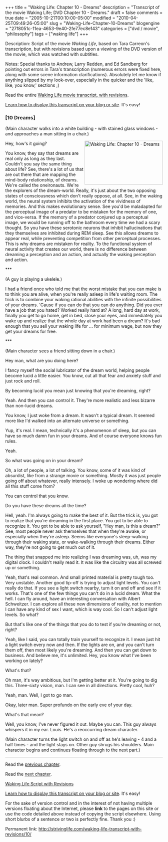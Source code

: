 +++
title = "Waking Life: Chapter 10 - Dreams"
description = "Transcript of the movie Waking Life; DVD Chapter 10 - Dreams."
draft = false
comments = true
date = "2005-10-21T00:10:00-05:00"
modified = "2010-04-25T09:49:26-05:00"
slug = "Waking-Life-Chapter-10-Dreams"
blogengine = "27f8051c-11ea-4653-9e40-2fe77ec8e143"
categories = ["dvd / movie", "philosophy"]
tags = ["waking life"]
+++

<div class="WPArticleInfo">
<p>
Description: Script of the movie <em>Waking Life</em>, based on Tara Carreon&#39;s transcription, but with revisions based upon a viewing of the DVD version of the movie, which was watched with subtitles. 
</p>
<p>
Notes: Special thanks to Andrew, Larry Redden, and Ed Sandberg for pointing out errors in Tara&#39;s transcription (numerous errors were fixed here, along with some scene information clarifications). Absolutely let me know if anything slipped by my look-over, especially in the quicker and the &#39;like, like, you know,&#39; sections ;) 
</p>
<p>
Read the entire <a href="https://wakinglifemovie.net/">Waking Life movie transcript, with revisions</a>. 
</p>
<p>
<a href="/words/post/Display-parts-of-the-Waking-Life-Transcript-on-your-site.aspx">Learn how to display this transcript on your blog or site</a>. It&#39;s easy!
</p>
</div>
<h3 class="waking_life_chapter">[<a id="ten" name="ten" title="ten"></a>10 Dreams] </h3>
<p>
(Main character walks into a white building - with stained glass windows - and approaches a man sitting in a chair.) 
</p>
<p>
<a href="http://strivinglife.com/files/images/WakingLife/WakingLife_10_1.jpg" onclick="window.open(this.href);return false;"><img src="http://strivinglife.com/files/images/WakingLife/WakingLife_10_1_t.jpg" alt="Waking Life: Chapter 10 - Dreams" width="250" height="140" align="right" /></a>Hey, how&#39;s it going? 
</p>
<p>
You know, they say that dreams are real only as long as they last. Couldn&#39;t you say the same thing about life? See, there&#39;s a lot of us that are out there that are mapping the mind-body relationship, of dreams. We&#39;re called the oneironauts. We&#39;re the explorers of the dream-world. Really, it&#39;s just about the two opposing states of consciousness which don&#39;t really oppose, at all. See, in the waking world, the neural system inhibits the activation of the vividness of memories. And this makes evolutionary sense. See you&#39;d be maladapted for the perceptual image of a predator to be mistaken for the memory of one, and vice-versa. If the memory of a predator conjured up a perceptual image, we would be running off to the bathroom every time we had a scary thought. So you have these serotonic neurons that inhibit hallucinations that they themselves are inhibited during REM sleep. See this allows dreams to appear real, while preventing competition from other perceptual processes. This is why dreams are mistaken for reality. To the functional system of neural activity that creates our world, there is no difference between dreaming a perception and an action, and actually the waking perception and action. 
</p>
<p>
*** 
</p>
<p>
(A guy is playing a ukelele.) 
</p>
<p>
I had a friend once who told me that the worst mistake that you can make is to think you are alive, when you&#39;re really asleep in life&#39;s waiting room. The trick is to combine your waking rational abilities with the infinite possibilities of your dreams. &#39;Cause if you can do that you can do anything. Did you ever have a job that you hated? Worked really hard at? A long, hard day at work, finally you get to go home, get in bed, close your eyes, and immediately you wake up and realize that the whole day at work had been a dream? It&#39;s bad enough that you sell your waking life for ... for minimum wage, but now they get your dreams for free. 
</p>
<p>
*** 
</p>
<p>
(Main character sees a friend sitting down in a chair.) 
</p>
<p>
Hey man, what are you doing here? 
</p>
<p>
I fancy myself the social lubricator of the dream world, helping people become lucid a little easier. You know, cut all that fear and anxiety stuff and just rock and roll. 
</p>
<p>
By becoming lucid you mean just knowing that you&#39;re dreaming, right? 
</p>
<p>
Yeah. And then you can control it. They&#39;re more realistic and less bizarre than non-lucid dreams. 
</p>
<p>
You know, I just woke from a dream. It wasn&#39;t a typical dream. It seemed more like I&#39;d walked into an alternate universe or something. 
</p>
<p>
Yup, it&#39;s real. I mean, technically it&#39;s a phenomenon of sleep, but you can have so much damn fun in your dreams. And of course everyone knows fun rules. 
</p>
<p>
Yeah. 
</p>
<p>
So what was going on in your dream? 
</p>
<p>
Oh, a lot of people, a lot of talking. You know, some of it was kind of absurdist, like from a strange movie or something. Mostly it was just people going off about whatever, really intensely. I woke up wondering where did all this stuff come from? 
</p>
<p>
You can control that you know. 
</p>
<p>
Do you have these dreams all the time? 
</p>
<p>
Hell, yeah. I&#39;m always going to make the best of it. But the trick is, you got to realize that you&#39;re dreaming in the first place. You got to be able to recognize it. You got to be able to ask yourself, &quot;Hey man, is this a dream?&quot; See, most people never ask themselves that when they&#39;re awake, or especially when they&#39;re asleep. Seems like everyone&#39;s sleep-walking through their waking state, or wake-walking through their dreams. Either way, they&#39;re not going to get much out of it. 
</p>
<p>
The thing that snapped me into realizing I was dreaming was, uh, was my digital clock. I couldn&#39;t really read it. It was like the circuitry was all screwed up or something. 
</p>
<p>
Yeah, that&#39;s real common. And small printed material is pretty tough too. Very unstable. Another good tip-off is trying to adjust light levels. You can&#39;t really do that. If you see a light switch nearby, turn it on and off and see if it works. That&#39;s one of the few things you can&#39;t do in a lucid dream. What the hell. I can fly around, have an interesting conversation with Albert Schweitzer. I can explore all these new dimensions of reality, not to mention I can have any kind of sex I want, which is way cool. So I can&#39;t adjust light levels. So what? 
</p>
<p>
But that&#39;s like one of the things that you do to test if you&#39;re dreaming or not, right? 
</p>
<p>
Yeah, like I said, you can totally train yourself to recognize it. I mean just hit a light switch every now and then. If the lights are on, and you can&#39;t turn them off, then most likely you&#39;re dreaming. And then you can get down to business. And believe me, it&#39;s unlimited. Hey, you know what I&#39;ve been working on lately? 
</p>
<p>
What&#39;s that? 
</p>
<p>
Oh man, it&#39;s way ambitious, but I&#39;m getting better at it. You&#39;re going to dig this. Three-sixty vision, man. I can see in all directions. Pretty cool, huh? 
</p>
<p>
Yeah, man. Well, I got to go man. 
</p>
<p>
Okay, later man. Super profundo on the early eve of your day. 
</p>
<p>
What&#39;s that mean? 
</p>
<p>
Well, you know, I&#39;ve never figured it out. Maybe you can. This guy always whispers it in my ear. Louis. He&#39;s a reoccurring dream character. 
</p>
<p>
(Main character turns the light switch on and off as he&#39;s leaving - 4 and a half times - and the light stays on. Other guy shrugs his shoulders. Main character begins and continues floating through to the next part.) 
</p>
<hr />
<p>
Read the <a href="/waking-life-transcript-with-revisions/09/">previous chapter</a>. 
</p>
<p>
Read the <a href="/waking-life-transcript-with-revisions/11/">next chapter</a>. 
</p>
<p>
<a href="https://wakinglifemovie.net/">Waking Life Script with Revisions</a> 
</p>
<div class="tip">
<p>
<a href="/words/post/Display-parts-of-the-Waking-Life-Transcript-on-your-site.aspx">Learn how to display this transcript on your blog or site</a>. It&#39;s easy!
</p>
<p>
For the sake of version control and in the interest of not having multiple versions floating about the Internet, please <strong>link</strong> to the pages on this site or use the code detailed above instead of copying the script elsewhere. Using short blurbs of a sentence or two is perfectly fine. Thank you :) 
</p>
<p>
Permanent link: <a href="/waking-life-transcript-with-revisions/10/">http://strivinglife.com/waking-life-transcript-with-revisions/10/</a> 
</p>
</div>

